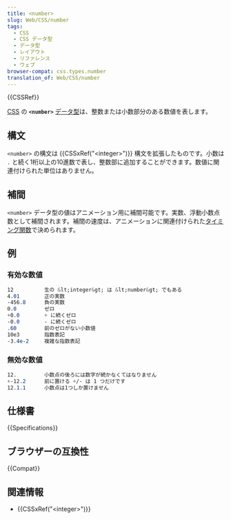 ```yaml
---
title: <number>
slug: Web/CSS/number
tags:
  - CSS
  - CSS データ型
  - データ型
  - レイアウト
  - リファレンス
  - ウェブ
browser-compat: css.types.number
translation_of: Web/CSS/number
---
```

{{CSSRef}}

[CSS](/ja/docs/Web/CSS) の **`<number>`** [データ型](/ja/docs/Web/CSS/CSS_Types)は、整数または小数部分のある数値を表します。

## 構文

`<number>` の構文は {{CSSxRef("&lt;integer&gt;")}} 構文を拡張したものです。小数は `.` と続く1桁以上の10進数で表し、整数部に追加することができます。数値に関連付けられた単位はありません。

## 補間

`<number>` データ型の値はアニメーション用に補間可能です。実数、浮動小数点数として補間されます。補間の速度は、アニメーションに関連付けられた[タイミング関数](/ja/docs/Web/CSS/easing-function)で決められます。

## 例

### 有効な数値

```css example-good
12          生の &lt;integer&gt; は &lt;number&gt; でもある
4.01        正の実数
-456.8      負の実数
0.0         ゼロ
+0.0        + に続くゼロ
-0.0        - に続くゼロ
.60         前のゼロがない小数値
10e3        指数表記
-3.4e-2     複雑な指数表記
```

### 無効な数値

```css example-bad
12.         小数点の後ろには数字が続かなくてはなりません
+-12.2      前に置ける +/- は 1 つだけです
12.1.1      小数点は1つしか置けません
```

## 仕様書

{{Specifications}}

## ブラウザーの互換性

{{Compat}}

## 関連情報

- {{CSSxRef("&lt;integer&gt;")}}
